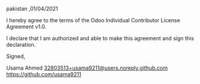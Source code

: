 pakistan ,01/04/2021

I hereby agree to the terms of the Odoo Individual Contributor License
Agreement v1.0.

I declare that I am authorized and able to make this agreement and sign this
declaration.

Signed,

Usama Ahmed 32803513+usama9211@users.noreply.github.com  https://github.com/usama9211
